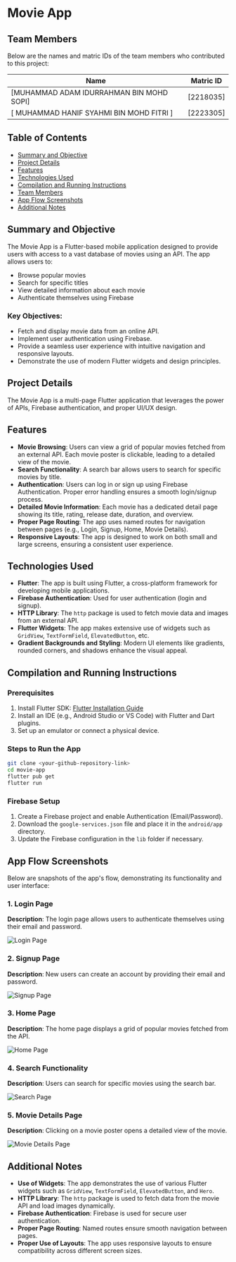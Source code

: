 # Movie App

## Team Members
Below are the names and matric IDs of the team members who contributed to this project:

| Name                                     | Matric ID  |
|------------------------------------------|------------|
| [MUHAMMAD ADAM IDURRAHMAN BIN MOHD SOPI] | [2218035]  |
| [ MUHAMMAD HANIF SYAHMI BIN MOHD FITRI ] | [2223305] |





## Table of Contents
- [Summary and Objective](#summary-and-objective)
- [Project Details](#project-details)
- [Features](#features)
- [Technologies Used](#technologies-used)
- [Compilation and Running Instructions](#compilation-and-running-instructions)
- [Team Members](#team-members)
- [App Flow Screenshots](#app-flow-screenshots)
- [Additional Notes](#additional-notes)

## Summary and Objective
The Movie App is a Flutter-based mobile application designed to provide users with access to a vast database of movies using an API. The app allows users to:
- Browse popular movies
- Search for specific titles
- View detailed information about each movie
- Authenticate themselves using Firebase

### Key Objectives:
- Fetch and display movie data from an online API.
- Implement user authentication using Firebase.
- Provide a seamless user experience with intuitive navigation and responsive layouts.
- Demonstrate the use of modern Flutter widgets and design principles.

## Project Details
The Movie App is a multi-page Flutter application that leverages the power of APIs, Firebase authentication, and proper UI/UX design.

## Features
- **Movie Browsing**: Users can view a grid of popular movies fetched from an external API. Each movie poster is clickable, leading to a detailed view of the movie.
- **Search Functionality**: A search bar allows users to search for specific movies by title.
- **Authentication**: Users can log in or sign up using Firebase Authentication. Proper error handling ensures a smooth login/signup process.
- **Detailed Movie Information**: Each movie has a dedicated detail page showing its title, rating, release date, duration, and overview.
- **Proper Page Routing**: The app uses named routes for navigation between pages (e.g., Login, Signup, Home, Movie Details).
- **Responsive Layouts**: The app is designed to work on both small and large screens, ensuring a consistent user experience.

## Technologies Used
- **Flutter**: The app is built using Flutter, a cross-platform framework for developing mobile applications.
- **Firebase Authentication**: Used for user authentication (login and signup).
- **HTTP Library**: The `http` package is used to fetch movie data and images from an external API.
- **Flutter Widgets**: The app makes extensive use of widgets such as `GridView`, `TextFormField`, `ElevatedButton`, etc.
- **Gradient Backgrounds and Styling**: Modern UI elements like gradients, rounded corners, and shadows enhance the visual appeal.

## Compilation and Running Instructions

### Prerequisites
1. Install Flutter SDK: [Flutter Installation Guide](https://flutter.dev/docs/get-started/install)
2. Install an IDE (e.g., Android Studio or VS Code) with Flutter and Dart plugins.
3. Set up an emulator or connect a physical device.

### Steps to Run the App
```bash
git clone <your-github-repository-link>
cd movie-app
flutter pub get
flutter run
```

### Firebase Setup
1. Create a Firebase project and enable Authentication (Email/Password).
2. Download the `google-services.json` file and place it in the `android/app` directory.
3. Update the Firebase configuration in the `lib` folder if necessary.


## App Flow Screenshots
Below are snapshots of the app's flow, demonstrating its functionality and user interface:

### 1. Login Page
**Description**: The login page allows users to authenticate themselves using their email and password.

![Login Page](assets/login.png)

### 2. Signup Page
**Description**: New users can create an account by providing their email and password.

![Signup Page](assets/signup.png)

### 3. Home Page
**Description**: The home page displays a grid of popular movies fetched from the API.

![Home Page](assets/homepage.png)

### 4. Search Functionality
**Description**: Users can search for specific movies using the search bar.

![Search Page](assets/search.png)

### 5. Movie Details Page
**Description**: Clicking on a movie poster opens a detailed view of the movie.

![Movie Details Page](assets/movie%20detail.png)


## Additional Notes
- **Use of Widgets**: The app demonstrates the use of various Flutter widgets such as `GridView`, `TextFormField`, `ElevatedButton`, and `Hero`.
- **HTTP Library**: The `http` package is used to fetch data from the movie API and load images dynamically.
- **Firebase Authentication**: Firebase is used for secure user authentication.
- **Proper Page Routing**: Named routes ensure smooth navigation between pages.
- **Proper Use of Layouts**: The app uses responsive layouts to ensure compatibility across different screen sizes.
